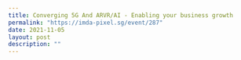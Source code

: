 ```yaml
---
title: Converging 5G And ARVR/AI - Enabling your business growth
permalink: "https://imda-pixel.sg/event/287"
date: 2021-11-05
layout: post
description: ""
---
```


